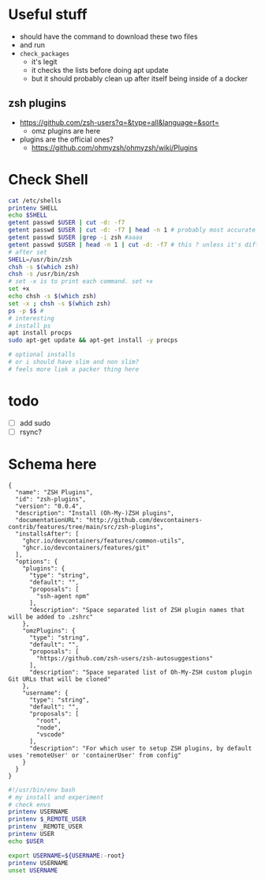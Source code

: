# Useful stuff
* should have the command to download these two files
* and run
* `check_packages`
  * it's legit
  * it checks the lists before doing apt update
  * but it should probably clean up after itself being inside of a docker

## zsh plugins
* https://github.com/zsh-users?q=&type=all&language=&sort=
  * omz plugins are here
* plugins are the official ones?
  * https://github.com/ohmyzsh/ohmyzsh/wiki/Plugins

# Check Shell
```bash
cat /etc/shells
printenv SHELL
echo $SHELL
getent passwd $USER | cut -d: -f7
getent passwd $USER | cut -d: -f7 | head -n 1 # probably most accurate one
getent passwd $USER |grep -i zsh #aaaa 
getent passwd $USER | head -n 1 | cut -d: -f7 # this ? unless it's different shoudl try
# after set
SHELL=/usr/bin/zsh
chsh -s $(which zsh)
chsh -s /usr/bin/zsh
# set -x is to print each command. set +x
set +x
echo chsh -s $(which zsh)
set -x ; chsh -s $(which zsh)
ps -p $$ #
# interesting
# install ps
apt install procps
sudo apt-get update && apt-get install -y procps

# optional installs
# or i should have slim and non slim?
# feels more liek a packer thing here
```

# todo
* [ ] add sudo
* [ ] rsync?

# Schema here
```jsonc
{
  "name": "ZSH Plugins",
  "id": "zsh-plugins",
  "version": "0.0.4",
  "description": "Install (Oh-My-)ZSH plugins",
  "documentationURL": "http://github.com/devcontainers-contrib/features/tree/main/src/zsh-plugins",
  "installsAfter": [
    "ghcr.io/devcontainers/features/common-utils",
    "ghcr.io/devcontainers/features/git"
  ],
  "options": {
    "plugins": {
      "type": "string",
      "default": "",
      "proposals": [
        "ssh-agent npm"
      ],
      "description": "Space separated list of ZSH plugin names that will be added to .zshrc"
    },
    "omzPlugins": {
      "type": "string",
      "default": "",
      "proposals": [
        "https://github.com/zsh-users/zsh-autosuggestions"
      ],
      "description": "Space separated list of Oh-My-ZSH custom plugin Git URLs that will be cloned"
    },
    "username": {
      "type": "string",
      "default": "",
      "proposals": [
        "root",
        "node",
        "vscode"
      ],
      "description": "For which user to setup ZSH plugins, by default uses 'remoteUser' or 'containerUser' from config"
    }
  }
}
```
```bash
#!/usr/bin/env bash
# my install and experiment
# check envs
printenv USERNAME
printenv $_REMOTE_USER
printenv _REMOTE_USER
printenv USER
echo $USER

export USERNAME=${USERNAME:-root}
printenv USERNAME
unset USERNAME

```